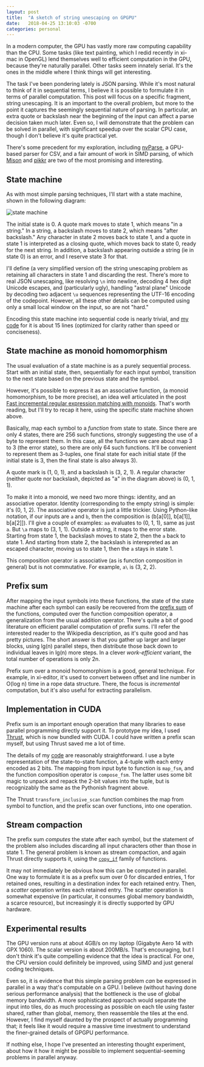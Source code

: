 ```yaml
---
layout: post
title:  "A sketch of string unescaping on GPGPU"
date:   2018-04-25 13:10:03 -0700
categories: personal
---
```

In a modern computer, the GPU has vastly more raw computing capability than the CPU. Some tasks (like text painting, which I redid recently in xi-mac in OpenGL) lend themselves well to efficient computation in the GPU, because they're naturally parallel. Other tasks seem innately serial. It's the ones in the middle where I think things will get interesting.

The task I've been pondering lately is JSON parsing. While it's most natural to think of it in sequential terms, I believe it is possible to formulate it in terms of parallel computation. This post will focus on a specific fragment, string unescaping. It is an important to the overall problem, but more to the point it captures the seemingly sequential nature of parsing. In particular, an extra quote or backslash near the beginning of the input can affect a parse decision taken much later. Even so, I will demonstrate that the problem can be solved in parallel, with significant speedup over the scalar CPU case, though I don't believe it's quite practical yet.

There's some precedent for my exploration, including [nvParse](https://github.com/antonmks/nvParse), a GPU-based parser for CSV, and a fair amount of work in SIMD parsing, of which [Mison](http://www.vldb.org/pvldb/vol10/p1118-li.pdf) and [pikkr](https://github.com/pikkr/pikkr) are two of the most promising and interesting.

## State machine

As with most simple parsing techniques, I'll start with a state machine, shown in the following diagram:

![state machine](/assets/unescaping_screenshot_sm.png)

The initial state is 0. A quote mark moves to state 1, which means "in a string." In a string, a backslash moves to state 2, which means "after backslash." Any character in state 2 moves back to state 1, and a quote in state 1 is interpreted as a closing quote, which moves back to state 0, ready for the next string. In addition, a backslash appearing outside a string (ie in state 0) is an error, and I reserve state 3 for that.

I'll define (a very simplified version of) the string unescaping problem as retaining all characters in state 1 and discarding the rest. There's more to real JSON unescaping, like resolving `\n` into newline, decoding 4 hex digit Unicode escapes, and (particularly ugly), handling "astral plane" Unicode by decoding two adjacent `\u` sequences representing the UTF-16 encoding of the codepoint. However, all these other details can be computed using only a small local window on the input, so are not "hard."

Encoding this state machine into sequential code is nearly trivial, and [my code](https://gist.github.com/raphlinus/591b7708959ebdc97759b560e215dd26#file-parse-cu-L51) for it is about 15 lines (optimized for clarity rather than speed or conciseness).

## State machine as monoid homomorphism

The usual evaluation of a state machine is as a purely sequential process. Start with an initial state, then, sequentially for each input symbol, transition to the next state based on the previous state and the symbol.

However, it's possible to express it as an associative function, (a monoid homomorphism, to be more precise), an idea well articulated in the post [Fast incremental regular expression matching with monoids](http://blog.sigfpe.com/2009/01/fast-incremental-regular-expression.html). That's worth reading, but I'll try to recap it here, using the specific state machine shown above.

Basically, map each symbol to a _function_ from state to state. Since there are only 4 states, there are 256 such functions, strongly suggesting the use of a byte to represent them. In this case, all the functions we care about map 3 to 3 (the error state), so there are only 64 such functions. It'll be convenient to represent them as 3-tuples, one final state for each initial state (if the initial state is 3, then the final state is also always 3).

A quote mark is (1, 0, 1), and a backslash is (3, 2, 1). A regular character (neither quote nor backslash, depicted as "a" in the diagram above) is (0, 1, 1).

To make it into a monoid, we need two more things: identity, and an associative operator. Identity (corresponding to the empty string) is simple: it's (0, 1, 2). The associative operator is just a little trickier. Using Python-like notation, if our inputs are `a` and `b`, then the composition is (b[a[0]], b[a[1]], b[a[2]]). I'll give a couple of examples: `aa` evaluates to (0, 1, 1), same as just `a`. But `\a` maps to (3, 1, 1). Outside a string, it maps to the error state. Starting from state 1, the backslash moves to state 2, then the `a` back to state 1. And starting from state 2, the backslash is interepreted as an escaped character, moving us to state 1, then the `a` stays in state 1.

This composition operator is associative (as is function composition in general) but is not commutative. For example, `a\` is (3, 2, 2).

## Prefix sum

After mapping the input symbols into these functions, the state of the state machine after each symbol can easily be recovered from the [prefix sum](https://en.wikipedia.org/wiki/Prefix_sum) of the functions, computed over the function composition operator, a generalization from the usual addition operator. There's quite a bit of good literature on efficient parallel computation of prefix sums. I'll refer the interested reader to the Wikipedia description, as it's quite good and has pretty pictures. The short answer is that you gather up larger and larger blocks, using lg(n) parallel steps, then distribute those back down to individual leaves in lg(n) more steps. In a clever _work-efficient_ variant, the total number of operations is only 2n.

Prefix sum over a monoid homomorphism is a good, general technique. For example, in xi-editor, it's used to convert between offset and line number in O(log n) time in a rope data structure. There, the focus is _incremental_ computation, but it's also useful for extracting parallelism.

## Implementation in CUDA

Prefix sum is an important enough operation that many libraries to ease parallel programming directly support it. To prototype my idea, I used [Thrust](http://thrust.github.io/), which is now bundled with CUDA. I could have written a prefix scan myself, but using Thrust saved me a lot of time.

The details of my [code](https://gist.github.com/raphlinus/591b7708959ebdc97759b560e215dd26) are reasonably straightforward. I use a byte representation of the state-to-state function, a 4-tuple with each entry encoded as 2 bits. The mapping from input byte to function is `map_fsm`, and the function composition operator is `compose_fsm`. The latter uses some bit magic to unpack and repack the 2-bit values into the tuple, but is recognizably the same as the Pythonish fragment above.

The Thrust `transform_inclusive_scan` function combines the map from symbol to function, and the prefix scan over functions, into one operation.

## Stream compaction

The prefix sum _computes_ the state after each symbol, but the statement of the problem also includes discarding all input characters other than those in state 1. The general problem is known as stream compaction, and again Thrust directly supports it, using the [`copy_if`](https://thrust.github.io/doc/group__stream__compaction.html) family of functions.

It may not immediately be obvious how this can be computed in parallel. One way to formulate it is as a prefix sum over 0 for discarded entries, 1 for retained ones, resulting in a destination index for each retained entry. Then, a _scatter_ operation writes each retained entry. The scatter operation is somewhat expensive (in particular, it consumes global memory bandwidth, a scarce resource), but increasingly it is directly supported by GPU hardware.

## Experimental results

The GPU version runs at about 4GB/s on my laptop (Gigabyte Aero 14 with GPX 1060). The scalar version is about 200MB/s. That's encouraging, but I don't think it's quite compelling evidence that the idea is practical. For one, the CPU version could definitely be improved, using SIMD and just general coding techniques.

Even so, it is evidence that this simple parsing problem _can_ be expressed in parallel in a way that's computable on a GPU. I believe (without having done serious performance analysis) that the bottleneck is the use of global memory bandwidth. A more sophisticated approach would separate the input into tiles, do as much processing as possible on each tile using faster shared, rather than global, memory, then reassemble the tiles at the end. However, I find myself daunted by the prospect of actually programming that; it feels like it would require a massive time investment to understand the finer-grained details of GPGPU performance.

If nothing else, I hope I've presented an interesting thought experiment, about how it how it might be possible to implement sequential-seeming problems in parallel anyway.
